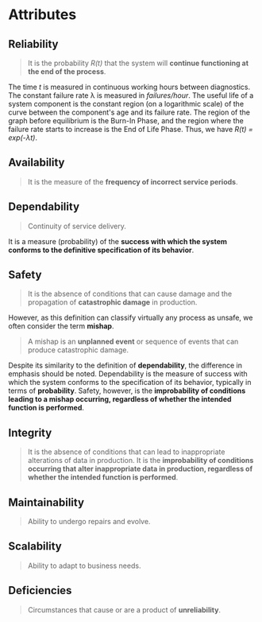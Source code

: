 # Attributes
## Reliability
> It is the probability *R(t)* that the system will **continue functioning at the end of the process**.

The time *t* is measured in continuous working hours between diagnostics. The constant failure rate &lambda; is measured in *failures/hour*. The useful life of a system component is the constant region (on a logarithmic scale) of the curve between the component's age and its failure rate. The region of the graph before equilibrium is the Burn-In Phase, and the region where the failure rate starts to increase is the End of Life Phase. Thus, we have *R(t) = exp(-&lambda;t)*.

## Availability
> It is the measure of the **frequency of incorrect service periods**.

## Dependability
> Continuity of service delivery.

It is a measure (probability) of the **success with which the system conforms to the definitive specification of its behavior**.

## Safety
> It is the absence of conditions that can cause damage and the propagation of **catastrophic damage** in production.

However, as this definition can classify virtually any process as unsafe, we often consider the term **mishap**.

> A mishap is an **unplanned event** or sequence of events that can produce catastrophic damage.

Despite its similarity to the definition of **dependability**, the difference in emphasis should be noted. Dependability is the measure of success with which the system conforms to the specification of its behavior, typically in terms of **probability**. Safety, however, is the **improbability of conditions leading to a mishap occurring, regardless of whether the intended function is performed**.

## Integrity
> It is the absence of conditions that can lead to inappropriate alterations of data in production. It is the **improbability of conditions occurring that alter inappropriate data in production, regardless of whether the intended function is performed**.

## Maintainability
> Ability to undergo repairs and evolve.

## Scalability
> Ability to adapt to business needs.

## Deficiencies
> Circumstances that cause or are a product of **unreliability**.
